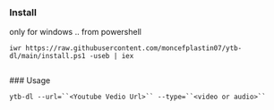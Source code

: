 ﻿### Install
 
 only for windows .. from powershell 

```shell
iwr https://raw.githubusercontent.com/moncefplastin07/ytb-dl/main/install.ps1 -useb | iex
 
```

﻿### Usage
﻿
```shell
ytb-dl --url=``<Youtube Vedio Url>`` --type=``<video or audio>``
```
